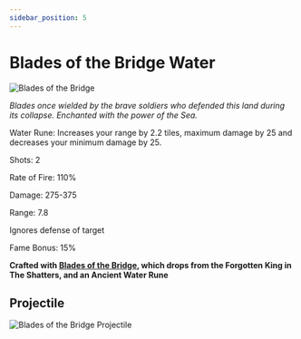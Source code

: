 ```yaml
---
sidebar_position: 5
---
```

# Blades of the Bridge Water

![Blades of the Bridge](https://vwiki.valorserver.com/api/item/picture/Blades%20of%20the%20Bridge%20Water)

<i>Blades once wielded by the brave soldiers who defended this land during its collapse. Enchanted with the power of the Sea.</i>

Water Rune: Increases your range by 2.2 tiles, maximum damage by 25 and decreases your minimum damage by 25.

Shots: 2

Rate of Fire: 110%

Damage: 275-375

Range: 7.8

Ignores defense of target

Fame Bonus: 15%

**Crafted with [Blades of the Bridge](https://wiki-test.valorserver.com/docs/items/weapons/blades/ars/BladesoftheBridge), which drops from the Forgotten King in The Shatters, and an Ancient Water Rune**

## Projectile

![Blades of the Bridge Projectile](https://cdn.discordapp.com/attachments/953134990428868629/969065260743008276/blades_of_the_bridge_water.gif)
